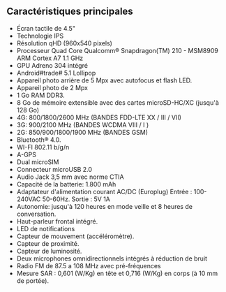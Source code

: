 ## Caractéristiques principales

*	Écran tactile de 4.5"
*	Technologie IPS
*	Résolution qHD (960x540 pixels)
*	Processeur Quad Core Qualcomm® Snapdragon(TM) 210 - MSM8909 ARM Cortex A7 1.1 GHz
*	GPU Adreno 304 intégré
*	Android#trade# 5.1 Lollipop
*	Appareil photo arrière de 5 Mpx avec autofocus et flash LED.
*	Appareil photo de 2 Mpx
*	1 Go RAM DDR3.
*	8 Go de mémoire extensible avec des cartes microSD-HC/XC (jusqu'à 128 Go)
*	4G: 800/1800/2600 MHz (BANDES FDD-LTE XX / III / VII)
*	3G: 900/2100 MHz (BANDES WCDMA VIII / I )
*	2G: 850/900/1800/1900 MHz (BANDES GSM)
*	Bluetooth® 4.0.
*	WI-FI 802.11 b/g/n
*	A-GPS
*	Dual microSIM
*	Connecteur microUSB 2.0
*	Audio Jack 3,5 mm avec norme CTIA
*	Capacité de la batterie: 1.800 mAh
*	Adaptateur d'alimentation courant AC/DC (Europlug) Entrée : 100-240VAC 50-60Hz. Sortie :  5V 1A
*	Autonomie: jusqu'à 120 heures en mode veille et 8 heures de conversation.
*	Haut-parleur frontal intégré.
*	LED de notifications
*	Capteur de mouvement (accéléromètre).
*	Capteur de proximité.
*	Capteur de luminosité.
*	Deux microphones omnidirectionnels intégrés à réduction de bruit
*	Radio FM de 87.5 a 108 MHz avec pré-fréquences
*	Mesure SAR : 0,601 (W/Kg) en tête et 0,716 (W/Kg) en corps (à 10 mm de portée).

